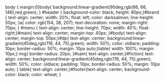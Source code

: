 
body { margin:0}body{ background:linear-gradient(90deg,rgb(66, 66, 146),red,green); } #header { background-color: black; height: 80px;}#brand { text-align: center; width: 20%; float: left; color: darksalmon; line-height: 50px; }a{ color: rgb(154, 38, 207); text-decoration: none; margin-right: 70px; } #menu { text-align: center; line-height: 70px; width: 40%; float: right;}#main{ text-align: center; margin-top: 40px; }#body{ text-align: center; margin-top: 50px;}#dp{ text-align: center; background:linear-gradient(45deg,rgb(119, 44, 75),green); width: 50%; color: oldlace; padding: 10px; border-radius: 50%; margin: 10px auto;}table{ width: 100%; margin: 10px;} img{ border-radius: 20px; }#sam{ text-align: center;}#fiction{ text-align: center; background:linear-gradient(45deg,rgb(119, 44, 75),green); width: 50%; color: oldlace; padding: 10px; border-radius: 50%; margin: 10px auto; } table{ text-align: center;}#footer{text-align: center; background-color: black; color: wheat; }
